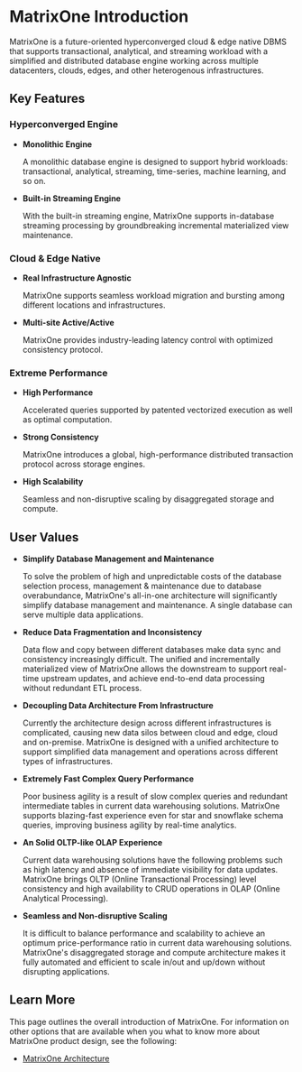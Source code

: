 # **MatrixOne Introduction**

MatrixOne is a future-oriented hyperconverged cloud & edge native DBMS that supports transactional, analytical, and streaming workload with a simplified and distributed database engine working across multiple datacenters, clouds, edges, and other heterogenous infrastructures.

## **Key Features**

### **Hyperconverged Engine**

* **Monolithic Engine**

     A monolithic database engine is designed to support hybrid workloads: transactional, analytical, streaming, time-series, machine learning, and so on.

* **Built-in Streaming Engine**

     With the built-in streaming engine, MatrixOne supports in-database streaming processing by groundbreaking incremental materialized view maintenance.

### **Cloud & Edge Native**

* **Real Infrastructure Agnostic**

     MatrixOne supports seamless workload migration and bursting among different locations and infrastructures.

* **Multi-site Active/Active**

     MatrixOne provides industry-leading latency control with optimized consistency protocol.

### **Extreme Performance**

* **High Performance**

     Accelerated queries supported by patented vectorized execution as well as optimal computation.

* **Strong Consistency**

     MatrixOne introduces a global, high-performance distributed transaction protocol across storage engines.

* **High Scalability**

     Seamless and non-disruptive scaling by disaggregated storage and compute.   

## **User Values**

* **Simplify Database Management and Maintenance**

     To solve the problem of high and unpredictable costs of the database selection process, management & maintenance due to database overabundance, MatrixOne's all-in-one architecture will significantly simplify database management and maintenance. A single database can serve multiple data applications.

* **Reduce Data Fragmentation and Inconsistency**

     Data flow and copy between different databases make data sync and consistency increasingly difficult. The unified and incrementally materialized view of MatrixOne allows the downstream to support real-time upstream updates, and achieve end-to-end data processing without redundant ETL process.

* **Decoupling Data Architecture From Infrastructure**

     Currently the architecture design across different infrastructures is complicated, causing new data silos between cloud and edge, cloud and on-premise. MatrixOne is designed with a unified architecture to support simplified data management and operations across different types of infrastructures.

* **Extremely Fast Complex Query Performance**

     Poor business agility is a result of slow complex queries and redundant intermediate tables in current data warehousing solutions. MatrixOne  supports blazing-fast experience even for star and snowflake schema queries, improving business agility by real-time analytics.

* **An Solid OLTP-like OLAP Experience**

     Current data warehousing solutions have the following problems such as high latency and absence of immediate visibility for data updates. MatrixOne brings OLTP (Online Transactional Processing) level consistency and high availability to CRUD operations in OLAP (Online Analytical Processing).

* **Seamless and Non-disruptive Scaling**

     It is difficult to balance performance and scalability to achieve an optimum price-performance ratio in current data warehousing solutions. MatrixOne's disaggregated storage and compute architecture makes it fully automated and efficient to scale in/out and up/down without disrupting applications.

## **Learn More**

This page outlines the overall introduction of MatrixOne. For information on other options that are available when you what to know more about MatrixOne product design, see the following:

* [MatrixOne Architecture](matrixone-architecture-design.md)
